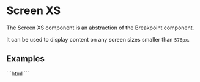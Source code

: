 # Screen XS

The Screen XS component is an abstraction of the Breakpoint component. 

It can be used to display content on any screen sizes smaller than `576px`.

## Examples
<CodeBlock>
```html
<template>
    <screen-xs>
        <p>This text is only visible on extra small screens</p>
    </screen-xs>
</template>
```
</CodeBlock>
